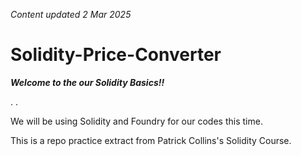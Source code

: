 _Content updated 2 Mar 2025_
# Solidity-Price-Converter

___Welcome to the our Solidity Basics!!___


.
.


We will be using Solidity and Foundry for our codes this time.

This is a repo practice extract from Patrick Collins's Solidity Course.

